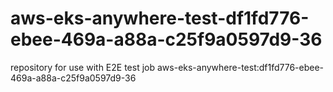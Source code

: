 # aws-eks-anywhere-test-df1fd776-ebee-469a-a88a-c25f9a0597d9-36
repository for use with E2E test job aws-eks-anywhere-test:df1fd776-ebee-469a-a88a-c25f9a0597d9-36
